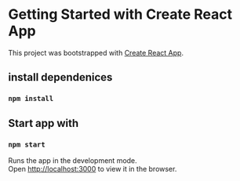 # Getting Started with Create React App

This project was bootstrapped with [Create React App](https://github.com/facebook/create-react-app).

## install dependenices
### `npm install`

## Start app with
### `npm start`

Runs the app in the development mode.\
Open [http://localhost:3000](http://localhost:3000) to view it in the browser.
